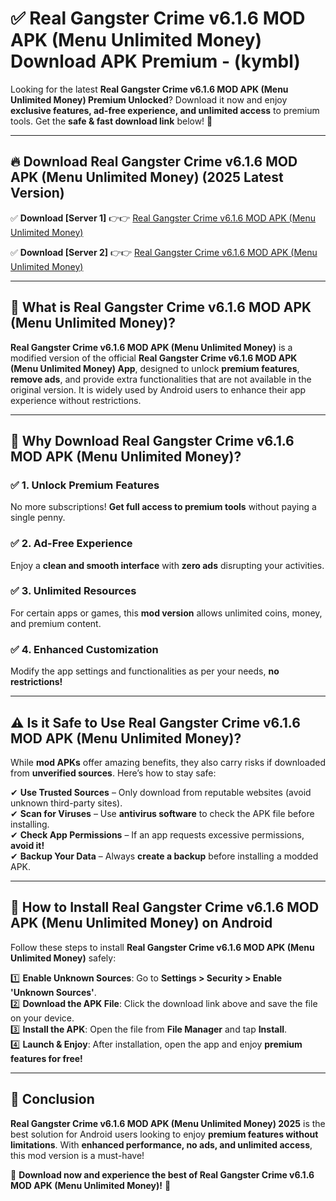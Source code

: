 
# ✅ Real Gangster Crime v6.1.6 MOD APK (Menu Unlimited Money) Download APK Premium -  (kymbl) 

Looking for the latest **Real Gangster Crime v6.1.6 MOD APK (Menu Unlimited Money) Premium Unlocked**? Download it now and enjoy **exclusive features, ad-free experience, and unlimited access** to premium tools. Get the **safe & fast download link** below! 🚀

---

## 🔥 Download Real Gangster Crime v6.1.6 MOD APK (Menu Unlimited Money) (2025 Latest Version)

✅ **Download [Server 1]** 👉👉 [Real Gangster Crime v6.1.6 MOD APK (Menu Unlimited Money) ](https://apkcomod.com?title=Real_Gangster_Crime_v6.1.6_MOD_APK_(Menu_Unlimited_Money))  

✅ **Download [Server 2]** 👉👉 [Real Gangster Crime v6.1.6 MOD APK (Menu Unlimited Money) ](https://apkcomod.com?title=Real_Gangster_Crime_v6.1.6_MOD_APK_(Menu_Unlimited_Money))  


---

## 📌 What is Real Gangster Crime v6.1.6 MOD APK (Menu Unlimited Money)?

**Real Gangster Crime v6.1.6 MOD APK (Menu Unlimited Money)** is a modified version of the official **Real Gangster Crime v6.1.6 MOD APK (Menu Unlimited Money) App**, designed to unlock **premium features**, **remove ads**, and provide extra functionalities that are not available in the original version. It is widely used by Android users to enhance their app experience without restrictions.

---

## 🌟 Why Download Real Gangster Crime v6.1.6 MOD APK (Menu Unlimited Money)?

### ✅ 1. Unlock Premium Features
No more subscriptions! **Get full access to premium tools** without paying a single penny.

### ✅ 2. Ad-Free Experience
Enjoy a **clean and smooth interface** with **zero ads** disrupting your activities.

### ✅ 3. Unlimited Resources
For certain apps or games, this **mod version** allows unlimited coins, money, and premium content.

### ✅ 4. Enhanced Customization
Modify the app settings and functionalities as per your needs, **no restrictions!**

---

## ⚠️ Is it Safe to Use Real Gangster Crime v6.1.6 MOD APK (Menu Unlimited Money)?

While **mod APKs** offer amazing benefits, they also carry risks if downloaded from **unverified sources**. Here’s how to stay safe:

✔ **Use Trusted Sources** – Only download from reputable websites (avoid unknown third-party sites).  
✔ **Scan for Viruses** – Use **antivirus software** to check the APK file before installing.  
✔ **Check App Permissions** – If an app requests excessive permissions, **avoid it!**  
✔ **Backup Your Data** – Always **create a backup** before installing a modded APK.

---

## 📲 How to Install Real Gangster Crime v6.1.6 MOD APK (Menu Unlimited Money) on Android

Follow these steps to install **Real Gangster Crime v6.1.6 MOD APK (Menu Unlimited Money)** safely:

1️⃣ **Enable Unknown Sources**: Go to **Settings > Security > Enable 'Unknown Sources'**.  
2️⃣ **Download the APK File**: Click the download link above and save the file on your device.  
3️⃣ **Install the APK**: Open the file from **File Manager** and tap **Install**.  
4️⃣ **Launch & Enjoy**: After installation, open the app and enjoy **premium features for free!**

---

## 🚀 Conclusion

**Real Gangster Crime v6.1.6 MOD APK (Menu Unlimited Money) 2025** is the best solution for Android users looking to enjoy **premium features without limitations**. With **enhanced performance, no ads, and unlimited access**, this mod version is a must-have!

🔻 **Download now and experience the best of Real Gangster Crime v6.1.6 MOD APK (Menu Unlimited Money)!** 🔻

